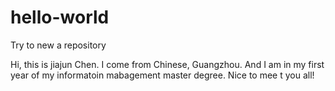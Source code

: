 # hello-world
Try to new a repository

Hi, this is jiajun Chen. I come from Chinese, Guangzhou. And I am in my first year of my informatoin mabagement master degree. Nice to mee t you all!
